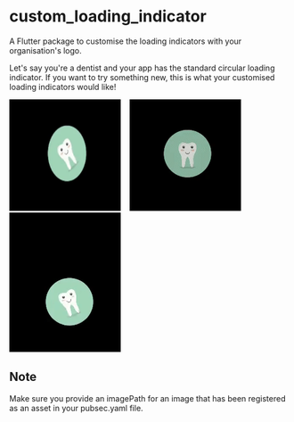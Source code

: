 # custom_loading_indicator

A Flutter package to customise the loading indicators with your organisation's logo.

Let's say you're a dentist and your app has the standard circular loading indicator. If you want to try
something new, this is what your customised loading indicators would like! 
<p float="left">
<img src="https://github.com/harshadmanglani/custom_loading_indicator/raw/master/circular.gif" height=200 width=200 />
&nbsp&nbsp
<img src="https://github.com/harshadmanglani/custom_loading_indicator/raw/master/fade.gif" />
&nbsp&nbsp
<img src="https://github.com/harshadmanglani/custom_loading_indicator/raw/master/oscillatory.gif" />
</p>

## Note
Make sure you provide an imagePath for an image that has been registered as an asset in your pubsec.yaml file.
